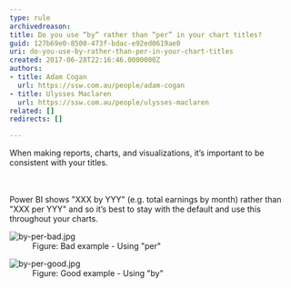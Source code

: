 ```yaml
---
type: rule
archivedreason: 
title: Do you use “by” rather than “per” in your chart titles?
guid: 127b69e0-8500-473f-bdac-e92ed0619ae0
uri: do-you-use-by-rather-than-per-in-your-chart-titles
created: 2017-06-28T22:16:46.0000000Z
authors:
- title: Adam Cogan
  url: https://ssw.com.au/people/adam-cogan
- title: Ulysses Maclaren
  url: https://ssw.com.au/people/ulysses-maclaren
related: []
redirects: []

---
```



When making reports, charts, and visualizations, it’s important to be consistent with your titles.<br>
<br><excerpt class='endintro'></excerpt><br>
<p>Power BI shows &quot;XXX by YYY&quot; (e.g. total earnings by month) rather than &quot;XXX per YYY&quot; and so it’s best to stay with the default and use this throughout your charts.<br></p><dl class="badImage"><dt><img src="/PublishingImages/by-per-bad.jpg" alt="by-per-bad.jpg" /></dt><dd>Figure&#58; Bad example - Using &quot;per&quot;</dd></dl><dl class="goodImage"><dt><img src="/PublishingImages/by-per-good.jpg" alt="by-per-good.jpg" /></dt><dd>Figure&#58; Good example - Using &quot;by&quot; ​<br></dd></dl>


